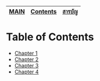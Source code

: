 | [MAIN](../README.md) | [Contents](contentEN.md) | [สารบัญ](contentTH.md) |
| ---------- | ---------- | -------- |    

# Table of Contents
- [Chapter 1](./ch1EN/ch1EN.md)
- [Chapter 2](./ch1EN/ch2EN.md)
- [Chapter 3](./ch1EN/ch3EN.md)
- [Chapter 4](./ch1EN/ch4EN.md)

